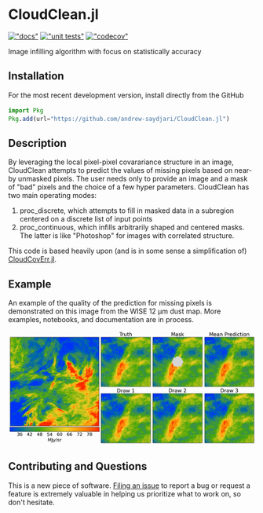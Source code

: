 # CloudClean.jl

[!["docs"][docs-dev-img]][docs-dev-url]
[!["unit tests"][action-img]][action-url]
[!["codecov"][codecov-img]][codecov-url]

Image infilling algorithm with focus on statistically accuracy

## Installation
<!-- 
**CloudClean** is a registered package so a stable version can be installed using `Pkg.add`.

```julia
import Pkg
Pkg.add("CloudClean")
```
-->
For the most recent development version, install directly from the GitHub

```julia
import Pkg
Pkg.add(url="https://github.com/andrew-saydjari/CloudClean.jl")
```

## Description

By leveraging the local pixel-pixel covarariance structure in an image, CloudClean attempts to predict the values of missing pixels based on near-by unmasked pixels. The user needs only to provide an image and a mask of "bad" pixels and the choice of a few hyper parameters. CloudClean has two main operating modes:

1. proc_discrete, which attempts to fill in masked data in a subregion centered on a discrete list of input points
2. proc_continuous, which infills arbitrarily shaped and centered masks. The latter is like "Photoshop" for images with correlated structure.

This code is based heavily upon (and is in some sense a simplification of) [CloudCovErr.jl](https://github.com/andrew-saydjari/CloudCovErr.jl).

## Example

An example of the quality of the prediction for missing pixels is demonstrated on this image from the WISE 12 μm dust map. More examples, notebooks, and documentation are in process.

[!["WISE infill example"][infill-img]][infill-url]

## Contributing and Questions

This is a new piece of software. [Filing an
issue](https://github.com/andrew-saydjari/CloudClean.jl/issues/new) to report a
bug or request a feature is extremely valuable in helping us prioritize what to work on, so don't hesitate.

<!-- URLS -->
[action-img]: https://github.com/andrew-saydjari/CloudClean.jl/workflows/CI/badge.svg
[action-url]: https://github.com/andrew-saydjari/CloudClean.jl/actions

[docs-dev-img]: https://img.shields.io/badge/docs-dev-blue.svg
[docs-dev-url]: https://andrew-saydjari.github.io/CloudClean.jl/dev/

[codecov-img]: https://codecov.io/github/andrew-saydjari/CloudClean.jl/coverage.svg?branch=main
[codecov-url]: https://codecov.io/github/andrew-saydjari/CloudClean.jl?branch=main

[infill-img]: docs/src/assets/infill_radius_white.gif
[infill-url]: https://faun.rc.fas.harvard.edu/saydjari/CloudCovErr/thr_test.mp4
